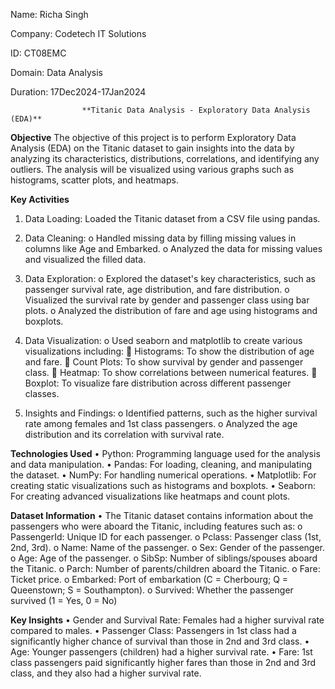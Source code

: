 Name: Richa Singh

Company: Codetech IT Solutions

ID: CT08EMC

Domain: Data Analysis

Duration: 17Dec2024-17Jan2024

					**Titanic Data Analysis - Exploratory Data Analysis (EDA)**

**Objective**
The objective of this project is to perform Exploratory Data Analysis (EDA) on the Titanic dataset to gain insights into the data by analyzing its characteristics, distributions, correlations, and identifying any outliers. The analysis will be visualized using various graphs such as histograms, scatter plots, and heatmaps.

**Key Activities**
1.	Data Loading: Loaded the Titanic dataset from a CSV file using pandas.

2.	Data Cleaning:
	o	Handled missing data by filling missing values in columns like Age and Embarked.
	o	Analyzed the data for missing values and visualized the filled data.

3.	Data Exploration:
	o	Explored the dataset's key characteristics, such as passenger survival rate, age distribution, and fare distribution.
	o	Visualized the survival rate by gender and passenger class using bar plots.
	o	Analyzed the distribution of fare and age using histograms and boxplots.

4.	Data Visualization:
	o	Used seaborn and matplotlib to create various visualizations including:
			Histograms: To show the distribution of age and fare.
			Count Plots: To show survival by gender and passenger class.
			Heatmap: To show correlations between numerical features.
			Boxplot: To visualize fare distribution across different passenger classes.

5.	Insights and Findings:
	o	Identified patterns, such as the higher survival rate among females and 1st class passengers.
	o	Analyzed the age distribution and its correlation with survival rate.


**Technologies Used**
	•	Python: Programming language used for the analysis and data manipulation.
	•	Pandas: For loading, cleaning, and manipulating the dataset.
	•	NumPy: For handling numerical operations.
	•	Matplotlib: For creating static visualizations such as histograms and boxplots.
	•	Seaborn: For creating advanced visualizations like heatmaps and count plots.

**Dataset Information**
	•	The Titanic dataset contains information about the passengers who were aboard the Titanic, including features such as:
		o	PassengerId: Unique ID for each passenger.
		o	Pclass: Passenger class (1st, 2nd, 3rd).
		o	Name: Name of the passenger.
		o	Sex: Gender of the passenger.
		o	Age: Age of the passenger.
		o	SibSp: Number of siblings/spouses aboard the Titanic.
		o	Parch: Number of parents/children aboard the Titanic.
		o	Fare: Ticket price.
		o	Embarked: Port of embarkation (C = Cherbourg; Q = Queenstown; S = Southampton).
		o	Survived: Whether the passenger survived (1 = Yes, 0 = No)

**Key Insights**
	•	Gender and Survival Rate: Females had a higher survival rate compared to males.
	•	Passenger Class: Passengers in 1st class had a significantly higher chance of survival than those in 2nd and 3rd class.
	•	Age: Younger passengers (children) had a higher survival rate.
	•	Fare: 1st class passengers paid significantly higher fares than those in 2nd and 3rd class, and they also had a higher survival rate.

